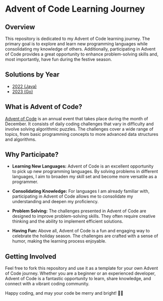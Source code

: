 # Advent of Code Learning Journey

## Overview

This repository is dedicated to my Advent of Code learning journey. The primary goal is to explore and learn new programming languages while consolidating my knowledge of others. Additionally, participating in Advent of Code provides a great opportunity to enhance problem-solving skills and, most importantly, have fun during the festive season.

## Solutions by Year

- [2022 (Java)](./2022)
- [2023 (Go)](./2023)

## What is Advent of Code?

[Advent of Code](https://adventofcode.com/) is an annual event that takes place during the month of December. It consists of daily coding challenges that vary in difficulty and involve solving algorithmic puzzles. The challenges cover a wide range of topics, from basic programming concepts to more advanced data structures and algorithms.

## Why Participate?

- **Learning New Languages:** Advent of Code is an excellent opportunity to pick up new programming languages. By solving problems in different languages, I aim to broaden my skill set and become more versatile as a programmer.

- **Consolidating Knowledge:** For languages I am already familiar with, participating in Advent of Code allows me to consolidate my understanding and deepen my proficiency.

- **Problem Solving:** The challenges presented in Advent of Code are designed to improve problem-solving skills. They often require creative thinking and the ability to implement efficient solutions.

- **Having Fun:** Above all, Advent of Code is a fun and engaging way to celebrate the holiday season. The challenges are crafted with a sense of humor, making the learning process enjoyable.

## Getting Involved

Feel free to fork this repository and use it as a template for your own Advent of Code journey. Whether you are a beginner or an experienced developer, Advent of Code is a fantastic opportunity to learn, share knowledge, and connect with a vibrant coding community.

Happy coding, and may your code be merry and bright! 🎄🎅
